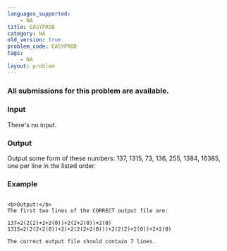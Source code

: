 ```yaml
---
languages_supported:
    - NA
title: EASYPROB
category: NA
old_version: true
problem_code: EASYPROB
tags:
    - NA
layout: problem
---
```

###  All submissions for this problem are available. 

### Input

There's no input.

### Output

Output some form of these numbers: 137, 1315, 73, 136, 255, 1384, 16385, one per line in the listed order.

### Example

```

<b>Output:</b>
The first two lines of the CORRECT output file are:

137=2(2(2)+2+2(0))+2(2+2(0))+2(0)
1315=2(2(2+2(0))+2)+2(2(2+2(0)))+2(2(2)+2(0))+2+2(0)

The correct output file should contain 7 lines.

```